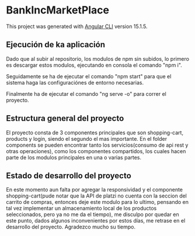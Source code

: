 # BankIncMarketPlace

This project was generated with [Angular CLI](https://github.com/angular/angular-cli) version 15.1.5.

## Ejecución de ka aplicación

Dado que al subir al repositorio, los modulos de npm sin subidos, lo primero es descargar estos modulos, ejecutando en consola el comando "npm i".

Seguidamente se ha de ejecutar el comando "npm start" para que el sistema haga las configuraciónes de entorno necesarias.

Finalmente ha de ejecutar el comando "ng serve -o" para correr el proyecto.

## Estructura general del proyecto

El proyecto consta de 3 componentes principales que son shopping-cart, products y login, siendo el segundo el mas importante. En el folder components se pueden encontrar tanto los servicios(consumo de api rest y otras operaciones), como los componentes compartidos, los cuales hacen parte de los modulos principales en una o varias partes.

## Estado de desarrollo del proyecto

En este momento aun falta por agregar la responsividad y el componente shopping-cart(pude notar que la API de platzi no cuenta con la seccion del carrito de compras, entonces deje este modulo para lo ultimo, pensando en tal vez implementar un almacenamiento local de los productos seleccionados, pero ya no me da el tiempo), me disculpo por quedar en este punto, dados algunos inconvenientes por estos días, me retrase en el desarrollo del proyecto. Agradezco mucho su tiempo.
